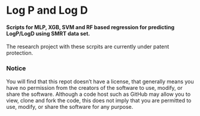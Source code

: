 # Log P and Log D
#### Scripts for MLP, XGB, SVM and RF based regression for predicting LogP/LogD using SMRT data set.


The research project with these scrpits are currently under patent protection.

### Notice

You will find that this repot doesn’t have a license, that generally means you have no permission from the creators of the software to use, modify, or share the software. Although a code host such as GitHub may allow you to view, clone and fork the code, this does not imply that you are permitted to use, modify, or share the software for any purpose.